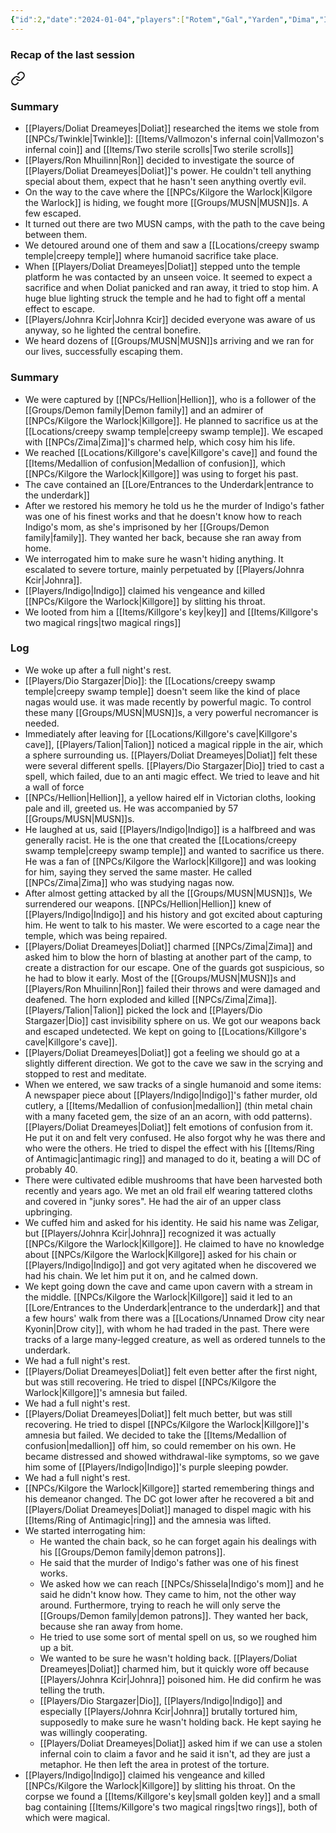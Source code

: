 ```yaml
---
{"id":2,"date":"2024-01-04","players":["Rotem","Gal","Yarden","Dima","Itamar","Eldad","Uri"],"cssclasses":["clean-embeds"],"dg-publish":true,"dg-icon":"session","tags":["session"],"permalink":"/sessions/002-040124-hellion-and-killgore/","dgPassFrontmatter":true,"noteIcon":"session"}
---
```


### Recap of the last session

<div class="transclusion internal-embed is-loaded"><a class="markdown-embed-link" href="/sessions/001-261223-musn-militaristic-undead-swamp-naga-and-their-temple/#summary" aria-label="Open link"><svg xmlns="http://www.w3.org/2000/svg" width="24" height="24" viewBox="0 0 24 24" fill="none" stroke="currentColor" stroke-width="2" stroke-linecap="round" stroke-linejoin="round" class="svg-icon lucide-link"><path d="M10 13a5 5 0 0 0 7.54.54l3-3a5 5 0 0 0-7.07-7.07l-1.72 1.71"></path><path d="M14 11a5 5 0 0 0-7.54-.54l-3 3a5 5 0 0 0 7.07 7.07l1.71-1.71"></path></svg></a><div class="markdown-embed">



### Summary
- [[Players/Doliat Dreameyes\|Doliat]] researched the items we stole from [[NPCs/Twinkle\|Twinkle]]:  [[Items/Vallmozon's infernal coin\|Vallmozon's infernal coin]] and [[Items/Two sterile scrolls\|Two sterile scrolls]]
- [[Players/Ron Mhuilinn\|Ron]] decided to investigate the source of [[Players/Doliat Dreameyes\|Doliat]]'s power. He couldn't tell anything special about them, expect that he hasn't seen anything overtly evil.
- On the way to the cave where the [[NPCs/Kilgore the Warlock\|Kilgore the Warlock]] is hiding, we fought more [[Groups/MUSN\|MUSN]]s. A few escaped.
- It turned out there are two MUSN camps, with the path to the cave being between them. 
- We detoured around one of them and saw a [[Locations/creepy swamp temple\|creepy temple]] where humanoid sacrifice take place.
- When [[Players/Doliat Dreameyes\|Doliat]] stepped unto the temple platform ​he was contacted by an unseen voice. It seemed to expect a sacrifice and when Doliat panicked and ran away, it tried to stop him. A huge blue lighting struck the temple and he had to fight off a mental effect to escape.
- [[Players/Johnra Kcir\|Johnra Kcir]] decided everyone was aware of us anyway, so he lighted the central bonefire.
- We heard dozens of [[Groups/MUSN\|MUSN]]s arriving and we ran for our lives, successfully escaping them.


</div></div>

### Summary
- We were captured by [[NPCs/Hellion\|Hellion]], who is a follower of the [[Groups/Demon family\|Demon family]] and an admirer of [[NPCs/Kilgore the Warlock\|Killgore]]. He planned to sacrifice us at the [[Locations/creepy swamp temple\|creepy swamp temple]]. We escaped with [[NPCs/Zima\|Zima]]'s charmed help, which cosy him his life.
- We reached [[Locations/Killgore's cave\|Killgore's cave]] and found the [[Items/Medallion of confusion\|Medallion of confusion]], which [[NPCs/Kilgore the Warlock\|Killgore]] was using to forget his past.
- The cave contained an [[Lore/Entrances to the Underdark\|entrance to the underdark]]
- After we restored his memory he told us he the murder of Indigo's father was one of his finest works and that he doesn't know how to reach Indigo's mom, as she's imprisoned by her [[Groups/Demon family\|family]]. They wanted her back, because she ran away from home.
- We interrogated him to make sure he wasn't hiding anything. It escalated to severe torture, mainly perpetuated by [[Players/Johnra Kcir\|Johnra]].
- [[Players/Indigo\|Indigo]] claimed his vengeance and killed [[NPCs/Kilgore the Warlock\|Killgore]] by slitting his throat. 
- We looted from him a [[Items/Killgore's key\|key]] and [[Items/Killgore's two magical rings\|two magical rings]]
### Log
- We woke up after a full night's rest.
- [[Players/Dio Stargazer\|Dio]]: the [[Locations/creepy swamp temple\|creepy swamp temple]] doesn't seem like the kind of place nagas would use. ​it was made recently by powerful magic. To control these many [[Groups/MUSN\|MUSN]]s, a very powerful necromancer is needed.
- Immediately after leaving for [[Locations/Killgore's cave\|Killgore's cave]], [[Players/Talion\|Talion]] noticed a magical ripple in the air, which a sphere surrounding us. [[Players/Doliat Dreameyes\|Doliat]] felt these were several different spells. [[Players/Dio Stargazer\|Dio]] tried to cast a spell, which failed, due to an anti magic effect. We tried to leave and hit a wall of force 
- [[NPCs/Hellion\|Hellion]], a yellow haired elf in Victorian cloths, looking pale and ill, greeted us. He was accompanied by 57 [[Groups/MUSN\|MUSN]]s.
- He laughed at us, said [[Players/Indigo\|Indigo]] is a halfbreed and was generally racist. He is the one that created the [[Locations/creepy swamp temple\|creepy swamp temple]] and wanted to sacrifice us there. He was a fan of [[NPCs/Kilgore the Warlock\|Killgore]] and was looking for him, saying they served the same master. He called [[NPCs/Zima\|Zima]] who was studying nagas now.
- After almost getting attacked by all the [[Groups/MUSN\|MUSN]]s, We surrendered our weapons. [[NPCs/Hellion\|Hellion]] knew of [[Players/Indigo\|Indigo]] and his history and got excited about capturing him. He  went to talk to his master. We were escorted to a cage near the temple, which was being repaired.
- [[Players/Doliat Dreameyes\|Doliat]] charmed [[NPCs/Zima\|Zima]] and asked him to blow the horn of blasting at another part of the camp, to create a distraction for our escape. One of the guards got suspicious, so he had to blow it early. Most of the [[Groups/MUSN\|MUSN]]s and [[Players/Ron Mhuilinn\|Ron]] failed their throws and were damaged and deafened. The horn exploded and killed [[NPCs/Zima\|Zima]]. [[Players/Talion\|Talion]] picked the lock and [[Players/Dio Stargazer\|Dio]] cast invisibility sphere on us. We got our weapons back and escaped undetected. We kept on going to [[Locations/Killgore's cave\|Killgore's cave]].
- [[Players/Doliat Dreameyes\|Doliat]] got a feeling we should go at a slightly different direction. We got to the cave we saw in the scrying and stopped to rest and meditate.
- When we entered, we saw tracks of a single humanoid and some items: A newspaper piece about [[Players/Indigo\|Indigo]]'s father murder, old cutlery, a [[Items/Medallion of confusion\|medallion]] (thin metal chain with a many faceted gem, the size of an an acorn, with odd patterns). [[Players/Doliat Dreameyes\|Doliat]] felt emotions of confusion from it. He put it on and felt very confused. He also forgot why he was there and who were the others. He tried to dispel the effect with his [[Items/Ring of Antimagic\|antimagic ring]] and managed to do it, beating a will DC of probably 40. 
- There were cultivated edible mushrooms that have been harvested both recently and years ago. We met an old frail elf wearing tattered cloths and covered in "junky sores". He had the air of an upper class upbringing.
- We cuffed him and asked for his identity. He said his name was Zeligar, but [[Players/Johnra Kcir\|Johnra]] recognized it was actually [[NPCs/Kilgore the Warlock\|Killgore]]. He claimed to have no knowledge about [[NPCs/Kilgore the Warlock\|Killgore]] asked for his chain or [[Players/Indigo\|Indigo]] and got very agitated when he discovered we had his chain. We let him put it on, and he calmed down.
- We kept going down the cave and came upon cavern with a stream in the middle. [[NPCs/Kilgore the Warlock\|Killgore]] said it led to an [[Lore/Entrances to the Underdark\|entrance to the underdark]] and that a few hours' walk from there was a [[Locations/Unnamed Drow city near Kyonin\|Drow city]], with whom he had traded in the past. There were tracks of a large many-legged creature, as well as ordered tunnels to the underdark.
-  We had a full night's rest.
-  [[Players/Doliat Dreameyes\|Doliat]] felt even better after the first night, but was still recovering. He tried to dispel [[NPCs/Kilgore the Warlock\|Killgore]]'s amnesia but failed.
- We had a full night's rest.
- [[Players/Doliat Dreameyes\|Doliat]] felt much better, but was still recovering. He tried to dispel [[NPCs/Kilgore the Warlock\|Killgore]]'s amnesia but failed. We decided to take the [[Items/Medallion of confusion\|medallion]] off him, so could remember on his own. He became distressed and showed withdrawal-like symptoms, so we gave him some of [[Players/Indigo\|Indigo]]'s purple sleeping powder.
- We had a full night's rest.
- [[NPCs/Kilgore the Warlock\|Killgore]] started remembering things and his demeanor changed. The DC got lower after he recovered a bit and  [[Players/Doliat Dreameyes\|Doliat]] managed to dispel magic with his [[Items/Ring of Antimagic\|ring]] and the amnesia was lifted.
- We started interrogating him:
	- He wanted  the chain back, so he can forget again his dealings with his [[Groups/Demon family\|demon patrons]].
	- He said that the murder of Indigo's father was one of his finest works.
	- We asked how we can reach  [[NPCs/Shissela\|Indigo's mom]] and he said he didn't know how. They came to him, not the other way around. Furthermore, trying to reach he will only serve the [[Groups/Demon family\|demon patrons]]. They wanted her back, because she ran away from home.
	- He tried to use some sort of mental spell on us, so we roughed him up a bit.
	- We wanted to be sure he wasn't holding back. [[Players/Doliat Dreameyes\|Doliat]]  charmed him, but it quickly wore off because [[Players/Johnra Kcir\|Johnra]] poisoned him. He did confirm he was telling the truth.
	-  [[Players/Dio Stargazer\|Dio]], [[Players/Indigo\|Indigo]] and especially [[Players/Johnra Kcir\|Johnra]] brutally tortured him, supposedly to make sure he wasn't holding back. He kept saying he was willingly cooperating.
	- [[Players/Doliat Dreameyes\|Doliat]] asked him if we can use a stolen infernal coin to claim a favor and he said it isn't, ad they are just a metaphor. He then left the area in protest of the torture.
- [[Players/Indigo\|Indigo]] claimed his vengeance and killed [[NPCs/Kilgore the Warlock\|Killgore]] by slitting his throat. On the corpse we found a [[Items/Killgore's key\|small golden key]] and a small bag containing [[Items/Killgore's two magical rings\|two rings]], both of which were magical.